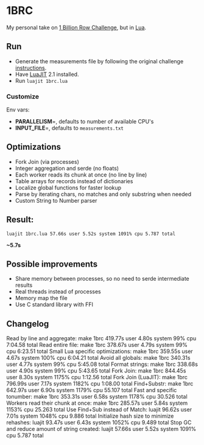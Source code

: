# 1BRC

My personal take on [1 Billion Row Challenge](https://1brc.dev/), but in [Lua](https://www.lua.org/).

## Run

- Generate the measurements file by following the original challenge [instructions](https://github.com/gunnarmorling/1brc?tab=readme-ov-file#running-the-challenge).
- Have [LuaJIT](https://luajit.org/index.html) 2.1 installed.
- Run `luajit 1brc.lua`

### Customize

Env vars:

- **PARALLELISM**=<number>, defaults to number of available CPU's
- **INPUT_FILE**=<filepath>, defaults to `measurements.txt`

## Optimizations

- Fork Join (via processes)
- Integer aggregation and serde (no floats)
- Each worker reads its chunk at once (no line by line)
- Table arrays for records instead of dictionaries
- Localize global functions for faster lookup
- Parse by iterating chars, no matches and only substring when needed
- Custom String to Number parser

## Result:

```
luajit 1brc.lua 57.66s user 5.52s system 1091% cpu 5.787 total
```

**~5.7s**


## Possible improvements

- Share memory between processes, so no need to serde intermediate results
- Real threads instead of processes
- Memory map the file
- Use C standard library with FFI

## Changelog

Read by line and aggregate:
	make 1brc  419.77s user 4.80s system 99% cpu 7:04.58 total
Read entire file:
	make 1brc  378.67s user 4.79s system 99% cpu 6:23.51 total
Small Lua specific optimizations:
	make 1brc  359.55s user 4.67s system 100% cpu 6:04.21 total
Avoid all globals:
	make 1brc  340.31s user 4.77s system 99% cpu 5:45.08 total
Format strings:
	make 1brc  338.68s user 4.90s system 99% cpu 5:43.65 total
Fork Join:
	make 1brc 844.45s user 8.30s system 1175% cpu 1:12.56 total
Fork Join (LuaJIT):
	make 1brc 796.99s user 7.17s system 1182% cpu 1:08.00 total
Find+Substr:
	make 1brc  642.97s user 6.90s system 1179% cpu 55.107 total
Fast and specific tonumber:
	make 1brc  353.31s user 6.58s system 1178% cpu 30.526 total
Workers read their chunk at once:
	make 1brc  285.57s user 5.84s system 1153% cpu 25.263 total
Use Find+Sub instead of Match:
	luajit     96.62s user 7.01s system 1048% cpu 9.886 total
Initialize hash size to minimize rehashes:
	luajit     93.47s user 6.43s system 1052% cpu 9.489 total
Stop GC and reduce amount of string created:
	luajit     57.66s user 5.52s system 1091% cpu 5.787 total
